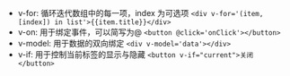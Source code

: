 - v-for: 循环迭代数组中的每一项，index 为可选项
    `<div v-for='(item, [index]) in list'>{{item.title}}</div>`
- v-on: 用于绑定事件，可以简写为@
    `<button @click='onClick'></button>`
- v-model: 用于数据的双向绑定
    `<div v-model='data'></div>`
- v-if: 用于控制当前标签的显示与隐藏
    `<button v-if="current">关闭</button>`